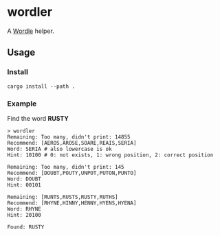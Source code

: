 # wordler

A [Wordle](https://www.nytimes.com/games/wordle/index.html) helper.

## Usage

### Install

```shell
cargo install --path .
```

### Example

Find the word **RUSTY**

```shell
> wordler
Remaining: Too many, didn't print: 14855
Recommend: [AEROS,AROSE,SOARE,REAIS,SERIA]
Word: SERIA # also lowercase is ok
Hint: 10100 # 0: not exists, 1: wrong position, 2: correct position

Remaining: Too many, didn't print: 145
Recommend: [DOUBT,POUTY,UNPOT,PUTON,PUNTO]
Word: DOUBT
Hint: 00101

Remaining: [RUNTS,RUSTS,RUSTY,RUTHS]
Recommend: [RHYNE,HINNY,HENNY,HYENS,HYENA]
Word: RHYNE
Hint: 20100

Found: RUSTY
```
